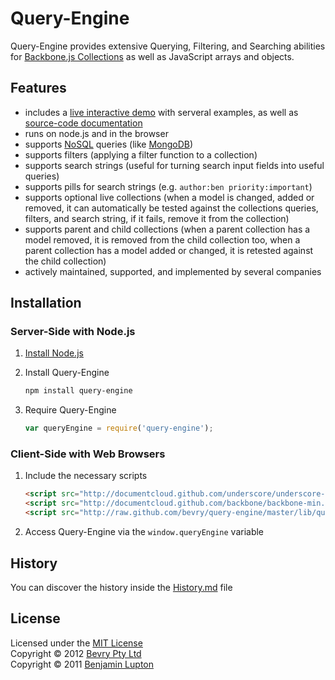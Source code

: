 # Query-Engine

Query-Engine provides extensive Querying, Filtering, and Searching abilities for [Backbone.js Collections](http://documentcloud.github.com/backbone/#Collection) as well as JavaScript arrays and objects.


## Features

* includes a [live interactive demo](http://bevry.github.com/query-engine/demo/) with serveral examples, as well as [source-code documentation](https://github.com/bevry/query-engine/blob/master/lib/query-engine.coffee#files)
* runs on node.js and in the browser
* supports [NoSQL](http://www.mongodb.org/display/DOCS/Advanced+Queries) queries (like [MongoDB](http://www.mongodb.org/))
* supports filters (applying a filter function to a collection)
* supports search strings (useful for turning search input fields into useful queries)
* supports pills for search strings (e.g. `author:ben priority:important`)
* supports optional live collections (when a model is changed, added or removed, it can automatically be tested against the collections queries, filters, and search string, if it fails, remove it from the collection)
* supports parent and child collections (when a parent collection has a model removed, it is removed from the child collection too, when a parent collection has a model added or changed, it is retested against the child collection)
* actively maintained, supported, and implemented by several companies


## Installation

### Server-Side with Node.js

1. [Install Node.js](https://github.com/balupton/node/wiki/Installing-Node.js)

2. Install Query-Engine
	
	``` bash
	npm install query-engine
	```

3. Require Query-Engine

	``` javascript
	var queryEngine = require('query-engine');
	```


### Client-Side with Web Browsers

1. Include the necessary scripts
	
	``` html
	<script src="http://documentcloud.github.com/underscore/underscore-min.js"></script>
	<script src="http://documentcloud.github.com/backbone/backbone-min.js"></script>
	<script src="http://raw.github.com/bevry/query-engine/master/lib/query-engine.js"></script>
	```

2. Access Query-Engine via the `window.queryEngine` variable



## History

You can discover the history inside the [History.md](https://github.com/bevry/query-engine/blob/master/History.md#files) file



## License

Licensed under the [MIT License](http://creativecommons.org/licenses/MIT/)
<br/>Copyright &copy; 2012 [Bevry Pty Ltd](http://bevry.me)
<br/>Copyright &copy; 2011 [Benjamin Lupton](http://balupton.com)

